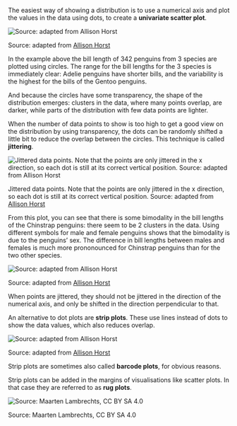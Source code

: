 The easiest way of showing a distribution is to use a numerical axis and plot the values in the data using dots, to create a **univariate scatter plot**.

![Source: adapted from [Allison Horst](https://allisonhorst.github.io/palmerpenguins/articles/examples.html)](Visualising%20distributions%2024ffe2f7bda24dc6b496de328dc7df6a/penguin-dotplots.png)

Source: adapted from [Allison Horst](https://allisonhorst.github.io/palmerpenguins/articles/examples.html)

In the example above the bill length of 342 penguins from 3 species are plotted using circles. The range for the bill lengths for the 3 species is immediately clear: Adelie penguins have shorter bills, and the variability is the highest for the bills of the Gentoo penguins.

And because the circles have some transparency, the shape of the distribution emerges: clusters in the data, where many points overlap, are darker, while parts of the distribution with few data points are lighter.

When the number of data points to show is too high to get a good view on the distribution by using transparency, the dots can be randomly shifted a little bit to reduce the overlap between the circles. This technique is called **jittering**.

![Jittered data points. Note that the points are only jittered in the x direction, so each dot is still at its correct vertical position. Source: adapted from [Allison Horst](https://allisonhorst.github.io/palmerpenguins/articles/examples.html)](Visualising%20distributions%2024ffe2f7bda24dc6b496de328dc7df6a/penguin-jittered-dots.png)

Jittered data points. Note that the points are only jittered in the x direction, so each dot is still at its correct vertical position. Source: adapted from [Allison Horst](https://allisonhorst.github.io/palmerpenguins/articles/examples.html)

From this plot, you can see that there is some bimodality in the bill lengths of the Chinstrap penguins: there seem to be 2 clusters in the data. Using different symbols for male and female penguins shows that the bimodality is due to the penguins’ sex. The difference in bill lengths between males and females is much more prononounced for Chinstrap penguins than for the two other species.

![Source: adapted from [Allison Horst](https://allisonhorst.github.io/palmerpenguins/articles/examples.html)](Visualising%20distributions%2024ffe2f7bda24dc6b496de328dc7df6a/penguin-jittered-dots-sex.png)

Source: adapted from [Allison Horst](https://allisonhorst.github.io/palmerpenguins/articles/examples.html)

When points are jittered, they should not be jittered in the direction of the numerical axis, and only be shifted in the direction perpendicular to that.

An alternative to dot plots are **strip plots**. These use lines instead of dots to show the data values, which also reduces overlap.

![Source: adapted from [Allison Horst](https://allisonhorst.github.io/palmerpenguins/articles/examples.html)](Visualising%20distributions%2024ffe2f7bda24dc6b496de328dc7df6a/penguin-barcode.png)

Source: adapted from [Allison Horst](https://allisonhorst.github.io/palmerpenguins/articles/examples.html)

Strip plots are sometimes also called **barcode plots**, for obvious reasons.

Strip plots can be added in the margins of visualisations like scatter plots. In that case they are referred to as **rug plots**.

![Source: Maarten Lambrechts, CC BY SA 4.0](Visualising%20distributions%2024ffe2f7bda24dc6b496de328dc7df6a/penguin-rug.png)

Source: Maarten Lambrechts, CC BY SA 4.0